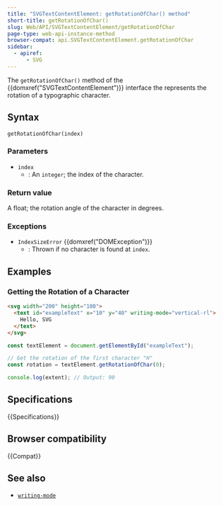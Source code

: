 ```yaml
---
title: "SVGTextContentElement: getRotationOfChar() method"
short-title: getRotationOfChar()
slug: Web/API/SVGTextContentElement/getRotationOfChar
page-type: web-api-instance-method
browser-compat: api.SVGTextContentElement.getRotationOfChar
sidebar:
  - apiref:
      - SVG
---
```


The `getRotationOfChar()` method of the {{domxref("SVGTextContentElement")}} interface the represents the rotation of a typographic character.

## Syntax

```js-nolint
getRotationOfChar(index)
```

### Parameters

- `index`
  - : An `integer`; the index of the character.

### Return value

A float; the rotation angle of the character in degrees.

### Exceptions

- `IndexSizeError` {{domxref("DOMException")}}
  - : Thrown if no character is found at `index`.

## Examples

### Getting the Rotation of a Character

```html
<svg width="200" height="100">
  <text id="exampleText" x="10" y="40" writing-mode="vertical-rl">
    Hello, SVG
  </text>
</svg>
```

```js
const textElement = document.getElementById("exampleText");

// Get the rotation of the first character "H"
const rotation = textElement.getRotationOfChar(0);

console.log(extent); // Output: 90
```

## Specifications

{{Specifications}}

## Browser compatibility

{{Compat}}

## See also

- [`writing-mode`](/en-US/docs/Web/CSS/writing-mode)

